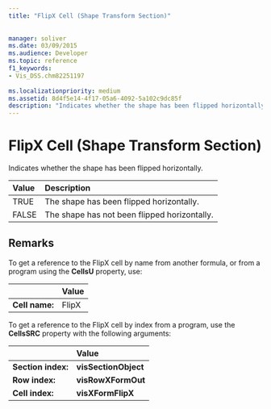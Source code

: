 ```yaml
---
title: "FlipX Cell (Shape Transform Section)"
 
 
manager: soliver
ms.date: 03/09/2015
ms.audience: Developer
ms.topic: reference
f1_keywords:
- Vis_DSS.chm82251197
 
ms.localizationpriority: medium
ms.assetid: 8d4f5e14-4f17-05a6-4092-5a102c9dc85f
description: "Indicates whether the shape has been flipped horizontally."
---
```


# FlipX Cell (Shape Transform Section)

Indicates whether the shape has been flipped horizontally.
  
|**Value**|**Description**|
|:-----|:-----|
| TRUE  <br/> | The shape has been flipped horizontally. |
| FALSE  <br/> | The shape has not been flipped horizontally. |
   
## Remarks

To get a reference to the FlipX cell by name from another formula, or from a program using the **CellsU** property, use: 
  
||Value |
|:-----|:-----|
| **Cell name:**  <br/> | FlipX  <br/> |
   
To get a reference to the FlipX cell by index from a program, use the **CellsSRC** property with the following arguments: 
  
||Value |
|:-----|:-----|
| **Section index:**  <br/> |**visSectionObject** <br/> |
| **Row index:**  <br/> |**visRowXFormOut** <br/> |
| **Cell index:**  <br/> |**visXFormFlipX** <br/> |
   

